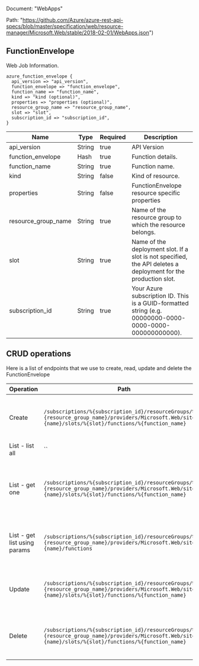 Document: "WebApps"


Path: "https://github.com/Azure/azure-rest-api-specs/blob/master/specification/web/resource-manager/Microsoft.Web/stable/2018-02-01/WebApps.json")

## FunctionEnvelope

Web Job Information.

```puppet
azure_function_envelope {
  api_version => "api_version",
  function_envelope => "function_envelope",
  function_name => "function_name",
  kind => "kind (optional)",
  properties => "properties (optional)",
  resource_group_name => "resource_group_name",
  slot => "slot",
  subscription_id => "subscription_id",
}
```

| Name        | Type           | Required       | Description       |
| ------------- | ------------- | ------------- | ------------- |
|api_version | String | true | API Version |
|function_envelope | Hash | true | Function details. |
|function_name | String | true | Function name. |
|kind | String | false | Kind of resource. |
|properties | String | false | FunctionEnvelope resource specific properties |
|resource_group_name | String | true | Name of the resource group to which the resource belongs. |
|slot | String | true | Name of the deployment slot. If a slot is not specified, the API deletes a deployment for the production slot. |
|subscription_id | String | true | Your Azure subscription ID. This is a GUID-formatted string (e.g. 00000000-0000-0000-0000-000000000000). |



## CRUD operations

Here is a list of endpoints that we use to create, read, update and delete the FunctionEnvelope

| Operation | Path | Verb | Description | OperationID |
| ------------- | ------------- | ------------- | ------------- | ------------- |
|Create|`/subscriptions/%{subscription_id}/resourceGroups/%{resource_group_name}/providers/Microsoft.Web/sites/%{name}/slots/%{slot}/functions/%{function_name}`|Put|Create function for web site, or a deployment slot.|WebApps_CreateInstanceFunctionSlot|
|List - list all|``||||
|List - get one|`/subscriptions/%{subscription_id}/resourceGroups/%{resource_group_name}/providers/Microsoft.Web/sites/%{name}/slots/%{slot}/functions/%{function_name}`|Get|Get function information by its ID for web site, or a deployment slot.|WebApps_GetInstanceFunctionSlot|
|List - get list using params|`/subscriptions/%{subscription_id}/resourceGroups/%{resource_group_name}/providers/Microsoft.Web/sites/%{name}/functions`|Get|List the functions for a web site, or a deployment slot.|WebApps_ListFunctions|
|Update|`/subscriptions/%{subscription_id}/resourceGroups/%{resource_group_name}/providers/Microsoft.Web/sites/%{name}/slots/%{slot}/functions/%{function_name}`|Put|Create function for web site, or a deployment slot.|WebApps_CreateInstanceFunctionSlot|
|Delete|`/subscriptions/%{subscription_id}/resourceGroups/%{resource_group_name}/providers/Microsoft.Web/sites/%{name}/slots/%{slot}/functions/%{function_name}`|Delete|Delete a function for web site, or a deployment slot.|WebApps_DeleteInstanceFunctionSlot|
